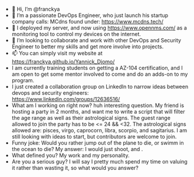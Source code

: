 - 👋 Hi, I’m @franckya
- 👀 I’m a passionate DevOps Engineer, who just launch his startup company calls: MCdns found under: https://www.mcdns.tech/ 
- 🌱 I deployed my server, and now using https://www.opennms.com/ as a monitoring tool to control my devices on the internet.
- 💞️ I’m looking to collaborate and work with other DevOps and Security Engineer to better my skills and get more involve into projects.
- 📫 You can simply visit my website at https://franckya.github.io/Yannick_Djomo/
- I am currently training students on getting a AZ-104 certification, and I am open to get some mentor involved to come and do an adds-on to my program. 
- I just created a collaboration group on LinkedIn to narrow ideas between devops and security engineers: https://www.linkedin.com/groups/12636516/
- What am I working on right now? huh interesting question. My friend is hosting a party in 2 months, and want me to write a script that will filter the age range as well as their astrological signs. The guest range allowed to join the party has to be <= 24 && <32. The astrological signs allowed are: pisces, virgo, caprocorn, libra, scorpio, and sagitarius. I am still looking with ideas to start, but contributors are welcome to join. 
- Funny joke: Would you rather jump out of the plane to die, or swimm in the ocean to die? My answer: I would just shoot, and .
- What defined you? My work and my personality.
- Are you a serious guy? I will say I pretty much spend my time on valuing it rather than wasting it, so what would you answer? 

